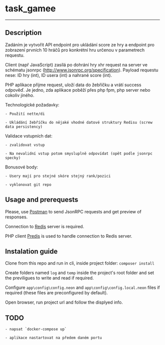 # task_gamee
---------------------------------

## Description

Zadáním je vytvořit API endpoint pro ukládání score ze hry a endpoint pro zobrazení prvních 10 hráčů pro konkrétní hru určenou v parametrech requestu.

 

Client (např JavaScript) zasílá po dohrání hry xhr request na server ve schématu jsonrpc (http://www.jsonrpc.org/specification). Payload requestu nese: ID hry (int), ID usera (int) a nahrané score (int).

PHP aplikace přijme request, uloží data do žebříčku a vrátí success odpověď. Je jedno, zda aplikace poběží přes php fpm, php server nebo cokoliv jiného.

 

Technologické požadavky:

    - Použití nette/di

    - Ukládání žebříčku do nějaké vhodné datové struktury Redisu (screw data persistency)

 

Validace vstupních dat:

    - zvalidovat vstup

    - Na nevalidní vstup potom smysluplně odpovídat (opět podle jsonrpc specky)

 

Bonusové body:

    - Usery mají pro stejné skóre stejný rank/pozici
    
    - vyklonovat git repo


## Usage and prerequests

Please, use <a href="https://www.getpostman.com/" target="_blank">Postman</a> to send JsonRPC requests and get preview of responses.

Connection to <a href="https://redis.io/" target="_blank">Redis</a> server is required.

PHP client <a href="https://github.com/nrk/predis" target="_blank">Predis</a> is used to handle connection to Redis server.


## Instalation guide


Clone from this repo and run in cli, inside project folder: `composer install`

Create folders named `log` and `temp` inside the project's root folder and set the previligues to write and read if required.

Configure `app\config\config.neon` and `app\config\config.local.neon` files if required (these files are preconfigured by default).

Open browser, run project url and follow the displyed info.


## TODO

    - napsat `docker-compose up`
    
    - aplikace nastartovat na předem daném portu

